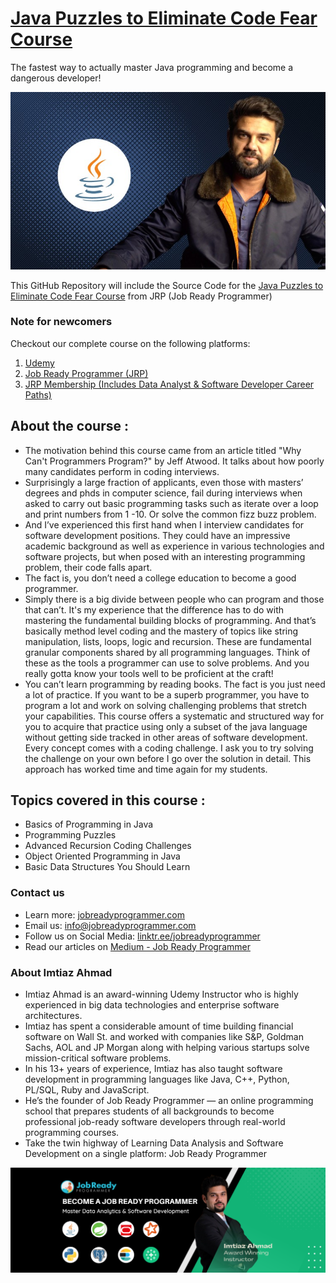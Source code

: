 # [Java Puzzles to Eliminate Code Fear Course](https://www.udemy.com/course/eliminate-code-fear/)

The fastest way to actually master Java programming and become a dangerous developer!

<img title="JRP Java Puzzles to Eliminate Code Fear Course New Banner" alt="JRP Java Puzzles to Eliminate Code Fear Course New Banner" src="https://raw.githubusercontent.com/JobReadyProgrammer/Java-Puzzles-to-Eliminate-Code-Fear/refs/heads/main/JRP%20Java%20Puzzles%20to%20Eliminate%20Code%20Fear%20Course%20New%20Banner.jpg">

This GitHub Repository will include the Source Code for the [Java Puzzles to Eliminate Code Fear Course](https://www.udemy.com/course/eliminate-code-fear/) from JRP (Job Ready Programmer)

### Note for newcomers

Checkout our complete course on the following platforms:
1. [Udemy](https://www.udemy.com/course/eliminate-code-fear/)
2. [Job Ready Programmer (JRP)](https://www.jobreadyprogrammer.com/p/learn-java-through-coding-puzzles-eliminate-code-fear)
3. [JRP Membership (Includes Data Analyst & Software Developer Career Paths)](https://www.jobreadyprogrammer.com/p/all-access-pass?coupon_code=GET_HIRED_ALREADY)

## About the course :

- The motivation behind this course came from an article titled "Why Can't Programmers Program?" by Jeff Atwood. It talks about how poorly many candidates perform in coding interviews.
- Surprisingly a large fraction of applicants, even those with masters’ degrees and phds in computer science, fail during interviews when asked to carry out basic programming tasks such as iterate over a loop and print numbers from 1 -10. Or solve the common fizz buzz problem.
- And I’ve experienced this first hand when I interview candidates for software development positions. They could have an impressive academic background as well as experience in various technologies and software projects, but when posed with an interesting programming problem, their code falls apart.
- The fact is, you don’t need a college education to become a good programmer.
- Simply there is a big divide between people who can program and those that can’t. It's my experience that the difference has to do with mastering the fundamental building blocks of programming. And that’s basically method level coding and the mastery of topics like string manipulation, lists, loops, logic and recursion. These are fundamental granular components shared by all programming languages. Think of these as the tools a programmer can use to solve problems. And you really gotta know your tools well to be proficient at the craft!
- You can’t learn programming by reading books. The fact is you just need a lot of practice. If you want to be a superb programmer, you have to program a lot and work on solving challenging problems that stretch your capabilities. This course offers a systematic and structured way for you to acquire that practice using only a subset of the java language without getting side tracked in other areas of software development. Every concept comes with a coding challenge. I ask you to try solving the challenge on your own before I go over the solution in detail. This approach has worked time and time again for my students. 

## Topics covered in this course :

- Basics of Programming in Java
- Programming Puzzles
- Advanced Recursion Coding Challenges
- Object Oriented Programming in Java
- Basic Data Structures You Should Learn

### Contact us
- Learn more: [jobreadyprogrammer.com](https://jobreadyprogrammer.com/)
- Email us: info@jobreadyprogrammer.com
- Follow us on Social Media: [linktr.ee/jobreadyprogrammer](https://linktr.ee/jobreadyprogrammer)
- Read our articles on [Medium - Job Ready Programmer](https://jobreadyprogrammer.medium.com/)

### About Imtiaz Ahmad

- Imtiaz Ahmad is an award-winning Udemy Instructor who is highly experienced in big data technologies and enterprise software architectures.
- Imtiaz has spent a considerable amount of time building financial software on Wall St. and worked with companies like S&P, Goldman Sachs, AOL and JP Morgan along with helping various startups solve mission-critical software problems.
- In his 13+ years of experience, Imtiaz has also taught software development in programming languages like Java, C++, Python, PL/SQL, Ruby and JavaScript.
- He’s the founder of Job Ready Programmer — an online programming school that prepares students of all backgrounds to become professional job-ready software developers through real-world programming courses.
- Take the twin highway of Learning Data Analysis and Software Development on a single platform: Job Ready Programmer

<img title="a title" alt="Alt text" src="https://raw.githubusercontent.com/JobReadyProgrammer/JobReadyProgrammer/main/JRP_GitHub_Banner.png" onclick="https://www.jobreadyprogrammer.com/p/all-access-pass?coupon_code=GET_HIRED_ALREADY">

